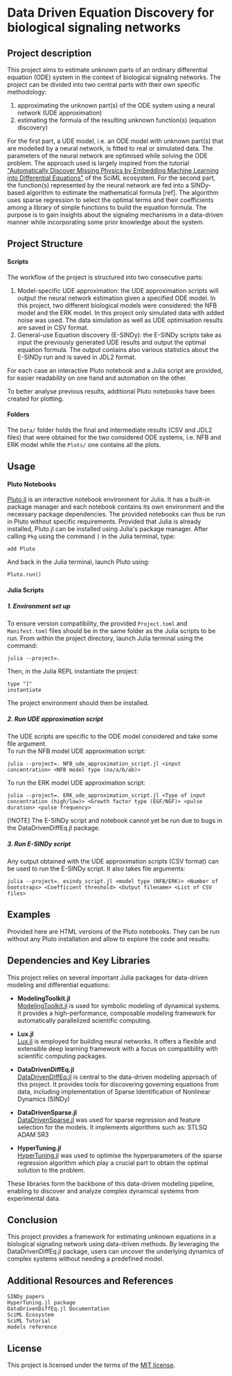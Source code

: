 # Data Driven Equation Discovery for biological signaling networks 

## Project description
This project aims to estimate unknown parts of an ordinary differential equation (ODE) system in the context of biological signaling networks. The project can be divided into two central parts with their own specific methodology:
1. approximating the unknown part(s) of the ODE system using a neural network (UDE approximation)
2. estimating the formula of the resulting unknown function(s) (equation discovery)

For the first part, a UDE model, i.e. an ODE model with unknown part(s) that are modelled by a neural network, is fitted to real or simulated data. The parameters of the neural network are optimised while solving the ODE problem. The approach used is largely inspired from the tutorial ["Automatically Discover Missing Physics by Embedding Machine Learning into Differential Equations"](https://docs.sciml.ai/Overview/dev/showcase/missing_physics/) of the SciML ecosystem. 
For the second part, the function(s) represented by the neural network are fed into a SINDy-based algorithm to estimate the mathematical formula [ref]. The algorithm uses sparse regression to select the optimal terms and their coefficients among a library of simple functions to build the equation formula. 
The purpose is to gain insights about the signaling mechanisms in a data-driven manner while incorporating some prior knowledge about the system. 

## Project Structure

#### Scripts
The workflow of the project is structured into two consecutive parts:

1. Model-specific UDE approximation: the UDE approximation scripts will output
   the neural network estimation given a specified ODE model. In this project, two different biological models
   were considered: the NFB model and the ERK model. In this project only simulated data with added noise was used. The data simulation as well as UDE optimisation results are saved in CSV format.
2. General-use Equation discovery (E-SINDy): the E-SINDy scripts take as input the previously generated UDE results and output the optimal equation formula. The output contains also various statistics about the E-SINDy run and is saved in JDL2 format.

For each case an interactive Pluto notebook and a Julia script are provided, for easier readability on one hand and  automation on the other.

To better analyse previous results, additional Pluto notebooks have been created for plotting.

#### Folders
The `Data/` folder holds the final and intermediate results (CSV and JDL2 files) that were obtained for the two considered ODE systems, i.e. NFB and ERK model while the `Plots/` one contains all the plots.

## Usage

#### Pluto Notebooks  
  [Pluto.jl](https://plutojl.org/) is an interactive notebook environment for Julia. It has a built-in package manager and each notebook
  contains its own environment and the necessary package dependencies. The provided notebooks can thus be run in Pluto without specific
  requirements. Provided that Julia is already installed, Pluto.jl can be installed using Julia's package manager. After calling `Pkg` using the command `]` in the Julia terminal, type:  

    add Pluto 
And back in the Julia terminal, launch Pluto using:   
    
    Pluto.run()
    
#### Julia Scripts  
  ##### 1. Environment set up
  To ensure version compatibility, the provided `Project.toml` and `Manifest.toml` files should be in the same folder as the Julia scripts to be run. From within the project directory, launch Julia terminal using the command:  

    julia --project=.

Then, in the Julia REPL instantiate the project:

    type "]" 
    instantiate

The project environment should then be installed.

##### 2. Run UDE approximation script
The UDE scripts are specific to the ODE model considered and take some file argument.   
To run the NFB model UDE approximation script:

    julia --project=. NFB_ude_approximation_script.jl <input concentration> <NFB model type (no/a/b/ab)>

To run the ERK model UDE approximation script:

    julia --project=. ERK_ude_approximation_script.jl <Type of input concentration (high/low)> <Growth factor type (EGF/NGF)> <pulse duration> <pulse frequency>

[!NOTE] The E-SINDy script and notebook cannot yet be run due to bugs in the DataDrivenDiffEq.jl package. 


##### 3. Run E-SINDy script
Any output obtained with the UDE approximation scripts (CSV format) can be used to run the E-SINDy script. It also takes file arguments:

    julia --project=. esindy_script.jl <model type (NFB/ERK)> <Number of bootstraps> <Coefficient threshold> <Output filename> <List of CSV files>

## Examples

Provided here are HTML versions of the Pluto notebooks. They can be run without any Pluto installation and allow to explore the code and results:


## Dependencies and Key Libraries
This project relies on several important Julia packages for data-driven modeling and differential equations:

- **ModelingToolkit.jl**  
[ModelingToolkit.jl]() is used for symbolic modeling of dynamical systems. It provides a high-performance, composable modeling framework for automatically parallelized scientific computing.

- **Lux.jl**  
[Lux.jl]() is employed for building neural networks. It offers a flexible and extensible deep learning framework with a focus on compatibility with scientific computing packages.

- **DataDrivenDiffEq.jl**  
[DataDrivenDiffEq.jl]() is central to the data-driven modeling approach of this project. It provides tools for discovering governing equations from data, including implementation of Sparse Identification of Nonlinear Dynamics (SINDy) 

- **DataDrivenSparse.jl**  
[DataDrivenSparse.jl]() was used for sparse regression and feature selection for the models. It implements algorithms such as:
    STLSQ
    ADAM
    SR3

- **HyperTuning.jl**  
[HyperTuning.jl]() was used to optimise the hyperparameters of the sparse regression algorithm which play a crucial part to obtain the optimal solution to the problem.

These libraries form the backbone of this data-driven modeling pipeline, enabling to discover and analyze complex dynamical systems from experimental data.


## Conclusion
This project provides a framework for estimating unknown equations in a biological signaling network using data-driven methods. By leveraging the DataDrivenDiffEq.jl package, users can uncover the underlying dynamics of complex systems without needing a predefined model.

## Additional Resources and References

    SINDy papers
    HyperTuning.jl package
    DataDrivenDiffEq.jl Documentation
    SciML Ecosystem
    SciML Tutorial
    models reference

## License
This project is licensed under the terms of the [MIT license](LICENSE.txt).